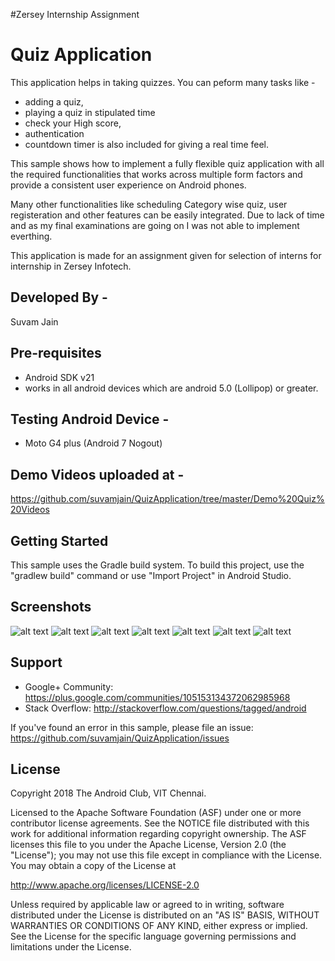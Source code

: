 #Zersey Internship Assignment

Quiz Application
==============================
This application helps in taking quizzes. You can peform many tasks like -
- adding a quiz,
- playing a quiz in stipulated time 
- check your High score,
- authentication 
- countdown timer is also included for giving a real time feel.

This sample shows how to implement a fully flexible quiz application with all the required functionalities that works
across multiple form factors and provide a consistent user experience on Android phones.

Many other functionalities like scheduling Category wise quiz, user registeration and other features can be easily integrated.
Due to lack of time and as my final examinations are going on I was not able to implement everthing.

This application is made for an assignment given for selection of interns for internship in Zersey Infotech.


Developed By - 
--------------------------
Suvam Jain 

Pre-requisites
--------------
- Android SDK v21 
- works in all android devices which are android 5.0 (Lollipop) or greater.

Testing Android Device -
-----------------------
- Moto G4 plus (Android 7 Nogout)

Demo Videos uploaded at -
-------------------------------
https://github.com/suvamjain/QuizApplication/tree/master/Demo%20Quiz%20Videos

Getting Started
---------------

This sample uses the Gradle build system. To build this project, use the
"gradlew build" command or use "Import Project" in Android Studio.

Screenshots
-----------
![alt text](https://github.com/suvamjain/QuizApplication/blob/master/Screenshots/Login.png)
![alt text](https://github.com/suvamjain/QuizApplication/blob/master/Screenshots/navigationDrawer.png)
![alt text](https://github.com/suvamjain/QuizApplication/blob/master/Screenshots/playQuiz.png)
![alt text](https://github.com/suvamjain/QuizApplication/blob/master/Screenshots/Questions_Counter.png)
![alt text](https://github.com/suvamjain/QuizApplication/blob/master/Screenshots/Quit_Quiz.png)
![alt text](https://github.com/suvamjain/QuizApplication/blob/master/Screenshots/add_question.png)
![alt text](https://github.com/suvamjain/QuizApplication/blob/master/Screenshots/results.png)


Support
-------

- Google+ Community: https://plus.google.com/communities/105153134372062985968
- Stack Overflow: http://stackoverflow.com/questions/tagged/android

If you've found an error in this sample, please file an issue:
https://github.com/suvamjain/QuizApplication/issues


License
-------

Copyright 2018 The Android Club, VIT Chennai.

Licensed to the Apache Software Foundation (ASF) under one or more contributor
license agreements.  See the NOTICE file distributed with this work for
additional information regarding copyright ownership.  The ASF licenses this
file to you under the Apache License, Version 2.0 (the "License"); you may not
use this file except in compliance with the License.  You may obtain a copy of
the License at

  http://www.apache.org/licenses/LICENSE-2.0

Unless required by applicable law or agreed to in writing, software
distributed under the License is distributed on an "AS IS" BASIS, WITHOUT
WARRANTIES OR CONDITIONS OF ANY KIND, either express or implied.  See the
License for the specific language governing permissions and limitations under
the License.
